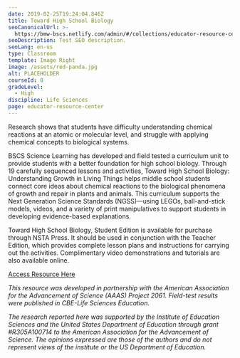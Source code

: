 ```yaml
---
date: 2019-02-25T19:24:04.846Z
title: Toward High School Biology
seoCanonicalUrl: >-
  https://bmw-bscs.netlify.com/admin/#/collections/educator-resource-center/toward-high-school-biology
seoDescription: Test SEO description.
seoLang: en-us
type: Classroom
template: Image Right
image: /assets/red-panda.jpg
alt: PLACEHOLDER
courseId: 0
gradeLevel:
  - High
discipline: Life Sciences
page: educator-resource-center
---
```

Research shows that students have difficulty understanding chemical reactions at an atomic or molecular level, and struggle with applying chemical concepts to biological systems.

BSCS Science Learning has developed and field tested a curriculum unit to provide students with a better foundation for high school biology. Through 19 carefully sequenced lessons and activities, Toward High School Biology: Understanding Growth in Living Things helps middle school students connect core ideas about chemical reactions to the biological phenomena of growth and repair in plants and animals. This curriculum supports the Next Generation Science Standards (NGSS)—using LEGOs, ball-and-stick models, videos, and a variety of print manipulatives to support students in developing evidence-based explanations.  

Toward High School Biology, Student Edition is available for purchase through NSTA Press. It should be used in conjunction with the Teacher Edition, which provides complete lesson plans and instructions for carrying out the activities. Complimentary video demonstrations and tutorials are also available online.   

<a class="btn btn-outline-secondary" href="https://www.nsta.org/store/product_detail.aspx?id=10.2505/9781681404431/" target="_blank" rel="noopener noreferrer">Access Resource Here</a>

_This resource was developed in partnership with the American Association for the Advancement of Science (AAAS) Project 2061. Field-test results were published in CBE-Life Sciences Education._

_The research reported here was supported by the Institute of Education Sciences and the United States Department of Education through grant #R305A100714 to the American Association for the Advancement of Science. The opinions expressed are those of the authors and do not represent views of the institute or the US Department of Education._
